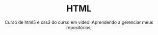 # <h1 align="center">HTML</h1>
 <p align="center">Curso de html5 e css3 do curso em video
 .Aprendendo a gerenciar meus repositórios;</p>
